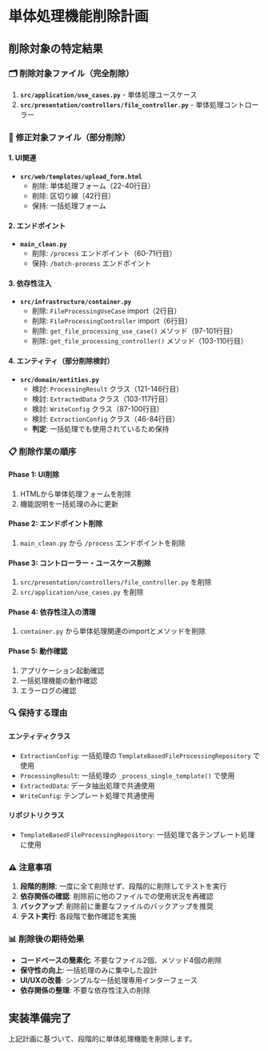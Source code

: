 # 単体処理機能削除計画

## 削除対象の特定結果

### 🗂️ **削除対象ファイル（完全削除）**

1. **`src/application/use_cases.py`** - 単体処理ユースケース
2. **`src/presentation/controllers/file_controller.py`** - 単体処理コントローラー

### 🔧 **修正対象ファイル（部分削除）**

#### 1. **UI関連**
- **`src/web/templates/upload_form.html`**
  - 削除: 単体処理フォーム（22-40行目）
  - 削除: 区切り線（42行目）
  - 保持: 一括処理フォーム

#### 2. **エンドポイント**
- **`main_clean.py`**
  - 削除: `/process` エンドポイント（60-71行目）
  - 保持: `/batch-process` エンドポイント

#### 3. **依存性注入**
- **`src/infrastructure/container.py`**
  - 削除: `FileProcessingUseCase` import（2行目）
  - 削除: `FileProcessingController` import（6行目）
  - 削除: `get_file_processing_use_case()` メソッド（97-101行目）
  - 削除: `get_file_processing_controller()` メソッド（103-110行目）

#### 4. **エンティティ（部分削除検討）**
- **`src/domain/entities.py`**
  - 検討: `ProcessingResult` クラス（121-146行目）
  - 検討: `ExtractedData` クラス（103-117行目）
  - 検討: `WriteConfig` クラス（87-100行目）
  - 検討: `ExtractionConfig` クラス（46-84行目）
  - **判定**: 一括処理でも使用されているため保持

### 📋 **削除作業の順序**

#### Phase 1: UI削除
1. HTMLから単体処理フォームを削除
2. 機能説明を一括処理のみに更新

#### Phase 2: エンドポイント削除
1. `main_clean.py` から `/process` エンドポイントを削除

#### Phase 3: コントローラー・ユースケース削除
1. `src/presentation/controllers/file_controller.py` を削除
2. `src/application/use_cases.py` を削除

#### Phase 4: 依存性注入の清理
1. `container.py` から単体処理関連のimportとメソッドを削除

#### Phase 5: 動作確認
1. アプリケーション起動確認
2. 一括処理機能の動作確認
3. エラーログの確認

### 🔍 **保持する理由**

#### **エンティティクラス**
- `ExtractionConfig`: 一括処理の `TemplateBasedFileProcessingRepository` で使用
- `ProcessingResult`: 一括処理の `_process_single_template()` で使用
- `ExtractedData`: データ抽出処理で共通使用
- `WriteConfig`: テンプレート処理で共通使用

#### **リポジトリクラス**
- `TemplateBasedFileProcessingRepository`: 一括処理で各テンプレート処理に使用

### ⚠️ **注意事項**

1. **段階的削除**: 一度に全て削除せず、段階的に削除してテストを実行
2. **依存関係の確認**: 削除前に他のファイルでの使用状況を再確認
3. **バックアップ**: 削除前に重要なファイルのバックアップを推奨
4. **テスト実行**: 各段階で動作確認を実施

### 📊 **削除後の期待効果**

- **コードベースの簡素化**: 不要なファイル2個、メソッド4個の削除
- **保守性の向上**: 一括処理のみに集中した設計
- **UI/UXの改善**: シンプルな一括処理専用インターフェース
- **依存関係の整理**: 不要な依存性注入の削除

## 実装準備完了

上記計画に基づいて、段階的に単体処理機能を削除します。
